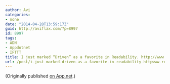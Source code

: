 ```yaml
---
author: Avi
categories:
- none
date: "2014-04-28T13:59:17Z"
guid: http://aviflax.com/?p=8997
id: 8997
tags:
- ADN
- Appdotnet
- IFTTT
title: I just marked “Driven” as a favorite in Readability. http://www.readability.com/articles/660eplxu
url: /post/i-just-marked-driven-as-a-favorite-in-readability-httpwww-readability-comarticles660eplxu/
---
```

(Originally published [on App.net](http://alpha.app.net/aviflax/post/29365632).)